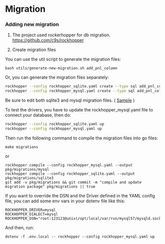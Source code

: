 # Migration

### Adding new migration

1. The project used rockerhopper for db migration.
   https://github.com/c9s/rockhopper


2. Create migration files


You can use the util script to generate the migration files:

```
bash utils/generate-new-migration.sh add_pnl_column
```

Or, you can generate the migration files separately:

```sh
rockhopper --config rockhopper_sqlite.yaml create --type sql add_pnl_column
rockhopper --config rockhopper_mysql.yaml create --type sql add_pnl_column
```


Be sure to edit both sqlite3 and mysql migration files. ( [Sample](.../../migrations/mysql/20210531234123_add_kline_taker_buy_columns.sql) )

To test the drivers, you have to update the rockhopper_mysql.yaml file to connect your database,
then do:

```sh
rockhopper --config rockhopper_sqlite.yaml up
rockhopper --config rockhopper_mysql.yaml up
```

Then run the following command to compile the migration files into go files:

```shell
make migrations
```

or

```shell
rockhopper compile --config rockhopper_mysql.yaml --output pkg/migrations/mysql
rockhopper compile --config rockhopper_sqlite.yaml --output pkg/migrations/sqlite3
git add -v pkg/migrations && git commit -m "compile and update migration package" pkg/migrations || true
```


If you want to override the DSN and the Driver defined in the YAML config file, you can add some env vars in your dotenv file like this:

```shell
ROCKHOPPER_DRIVER=mysql
ROCKHOPPER_DIALECT=mysql
ROCKHOPPER_DSN="root:123123@unix(/opt/local/var/run/mysql57/mysqld.sock)/bbgo"
```

And then, run:

```shell
dotenv -f .env.local -- rockhopper --config rockhopper_mysql.yaml up
```
